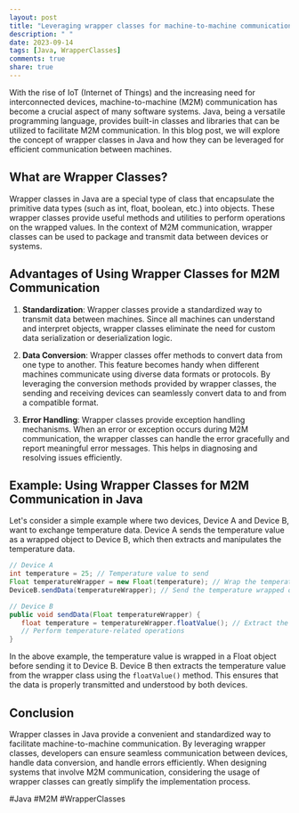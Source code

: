 ```yaml
---
layout: post
title: "Leveraging wrapper classes for machine-to-machine communication in Java"
description: " "
date: 2023-09-14
tags: [Java, WrapperClasses]
comments: true
share: true
---
```


With the rise of IoT (Internet of Things) and the increasing need for interconnected devices, machine-to-machine (M2M) communication has become a crucial aspect of many software systems. Java, being a versatile programming language, provides built-in classes and libraries that can be utilized to facilitate M2M communication. In this blog post, we will explore the concept of wrapper classes in Java and how they can be leveraged for efficient communication between machines.

## What are Wrapper Classes?

Wrapper classes in Java are a special type of class that encapsulate the primitive data types (such as int, float, boolean, etc.) into objects. These wrapper classes provide useful methods and utilities to perform operations on the wrapped values. In the context of M2M communication, wrapper classes can be used to package and transmit data between devices or systems.

## Advantages of Using Wrapper Classes for M2M Communication

1. **Standardization**: Wrapper classes provide a standardized way to transmit data between machines. Since all machines can understand and interpret objects, wrapper classes eliminate the need for custom data serialization or deserialization logic.

2. **Data Conversion**: Wrapper classes offer methods to convert data from one type to another. This feature becomes handy when different machines communicate using diverse data formats or protocols. By leveraging the conversion methods provided by wrapper classes, the sending and receiving devices can seamlessly convert data to and from a compatible format.

3. **Error Handling**: Wrapper classes provide exception handling mechanisms. When an error or exception occurs during M2M communication, the wrapper classes can handle the error gracefully and report meaningful error messages. This helps in diagnosing and resolving issues efficiently.

## Example: Using Wrapper Classes for M2M Communication in Java

Let's consider a simple example where two devices, Device A and Device B, want to exchange temperature data. Device A sends the temperature value as a wrapped object to Device B, which then extracts and manipulates the temperature data.

```java
// Device A 
int temperature = 25; // Temperature value to send
Float temperatureWrapper = new Float(temperature); // Wrap the temperature value
DeviceB.sendData(temperatureWrapper); // Send the temperature wrapped object to Device B

// Device B
public void sendData(Float temperatureWrapper) {
   float temperature = temperatureWrapper.floatValue(); // Extract the value
   // Perform temperature-related operations
}
```

In the above example, the temperature value is wrapped in a Float object before sending it to Device B. Device B then extracts the temperature value from the wrapper class using the `floatValue()` method. This ensures that the data is properly transmitted and understood by both devices.

## Conclusion

Wrapper classes in Java provide a convenient and standardized way to facilitate machine-to-machine communication. By leveraging wrapper classes, developers can ensure seamless communication between devices, handle data conversion, and handle errors efficiently. When designing systems that involve M2M communication, considering the usage of wrapper classes can greatly simplify the implementation process.

#Java #M2M #WrapperClasses